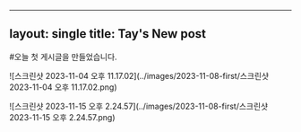 ----
layout: single
title: Tay's New post
----

#오늘 첫 게시글을 만들었습니다.

![스크린샷 2023-11-04 오후 11.17.02](../images/2023-11-08-first/스크린샷 2023-11-04 오후 11.17.02.png)

 ![스크린샷 2023-11-15 오후 2.24.57](../images/2023-11-08-first/스크린샷 2023-11-15 오후 2.24.57.png)
